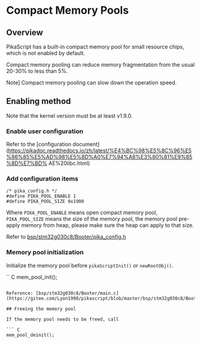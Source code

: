 # Compact Memory Pools

## Overview

PikaScript has a built-in compact memory pool for small resource chips, which is not enabled by default.

Compact memory pooling can reduce memory fragmentation from the usual 20-30% to less than 5%.

Note] Compact memory pooling can slow down the operation speed.

## Enabling method

Note that the kernel version must be at least v1.9.0.

### Enable user configuration

Refer to the [configuration document](https://pikadoc.readthedocs.io/zh/latest/%E4%BC%98%E5%8C%96%E5%86%85%E5%AD%98%E5%8D%A0%E7%94%A8%E3%80%81%E9%85%8D%E7%BD% AE%20libc.html)

### Add configuration items

```
/* pika_config.h */
#define PIKA_POOL_ENABLE 1
#define PIKA_POOL_SIZE 0x1900
```

Where `PIKA_POOL_ENABLE` means open compact memory pool, `PIKA_POOL_SIZE` means the size of the memory pool, the memory pool pre-apply memory from heap, please make sure the heap can apply to that size.

Refer to [bsp/stm32g030c8/Booter/pika_config.h](https://gitee.com/Lyon1998/pikascript/blob/master/bsp/stm32g030c8/Booter/pika_config.h)

### Memory pool initialization

Initialize the memory pool before `pikaScriptInit()` or `newRootObj()`. 

`` C
mem_pool_init();
```

Reference: [bsp/stm32g030c8/Booter/main.c](https://gitee.com/Lyon1998/pikascript/blob/master/bsp/stm32g030c8/Booter/main.c)

## Freeing the memory pool

If the memory pool needs to be freed, call

``` C
mem_pool_deinit();
```

